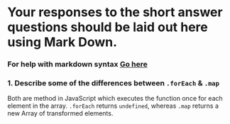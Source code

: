 # Your responses to the short answer questions should be laid out here using Mark Down.
### For help with markdown syntax [Go here](https://github.com/adam-p/markdown-here/wiki/Markdown-Cheatsheet)

### 1. Describe some of the differences between `.forEach` & `.map`
Both are method in JavaScript which executes the function once for each element in the array. 
`.forEach` returns `undefined`, whereas `.map` returns a new Array of transformed elements.
